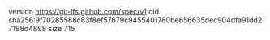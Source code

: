 version https://git-lfs.github.com/spec/v1
oid sha256:9f70285588c83f8ef57679c9455401780be656635dec904dfa91dd27198d4898
size 715
